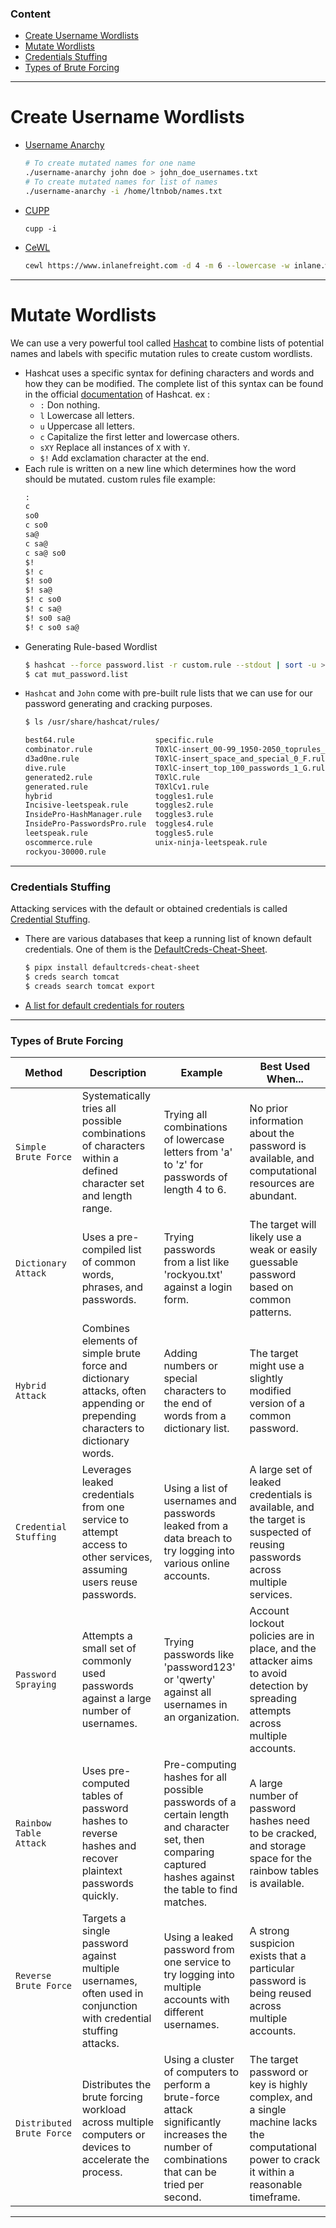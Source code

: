### Content
- [Create Username Wordlists](#create-username-wordlists)
- [Mutate Wordlists](#mutate-wordlists)
- [Credentials Stuffing](#credentials-stuffing)
- [Types of Brute Forcing](#types-of-brute-forcing)
---
# Create Username Wordlists
- [Username Anarchy](https://github.com/urbanadventurer/username-anarchy.git)
	``` bash
	# To create mutated names for one name
	./username-anarchy john doe > john_doe_usernames.txt
	# To create mutated names for list of names
	./username-anarchy -i /home/ltnbob/names.txt  
	```
- [CUPP](https://github.com/Mebus/cupp)
	```
	cupp -i
	```
- [CeWL](https://github.com/digininja/CeWL)
	``` bash
	cewl https://www.inlanefreight.com -d 4 -m 6 --lowercase -w inlane.wordlist
	```
---
# Mutate Wordlists
We can use a very powerful tool called [Hashcat](https://hashcat.net/hashcat/) to combine lists of potential names and labels with specific mutation rules to create custom wordlists.
- Hashcat uses a specific syntax for defining characters and words and how they can be modified. The complete list of this syntax can be found in the official [documentation](https://hashcat.net/wiki/doku.php?id=rule_based_attack) of Hashcat. ex :
	- `:` Don nothing.
	- `l` Lowercase all letters.
	- `u` Uppercase all letters.
	- `c` Capitalize the first letter and lowercase others.
	- `sXY` Replace all instances of `X` with `Y`.
	- `$!` Add exclamation character at the end.
- Each rule is written on a new line which determines how the word should be mutated. custom rules file example:
	``` txt
	:
	c
	so0
	c so0
	sa@
	c sa@
	c sa@ so0
	$!
	$! c
	$! so0
	$! sa@
	$! c so0
	$! c sa@
	$! so0 sa@
	$! c so0 sa@
	```
- Generating Rule-based Wordlist
	``` bash
	$ hashcat --force password.list -r custom.rule --stdout | sort -u > mut_password.list
	$ cat mut_password.list
	```
- `Hashcat` and `John` come with pre-built rule lists that we can use for our password generating and cracking purposes.
	```bash
	$ ls /usr/share/hashcat/rules/
	
	best64.rule                  specific.rule
	combinator.rule              T0XlC-insert_00-99_1950-2050_toprules_0_F.rule
	d3ad0ne.rule                 T0XlC-insert_space_and_special_0_F.rule
	dive.rule                    T0XlC-insert_top_100_passwords_1_G.rule
	generated2.rule              T0XlC.rule
	generated.rule               T0XlCv1.rule
	hybrid                       toggles1.rule
	Incisive-leetspeak.rule      toggles2.rule
	InsidePro-HashManager.rule   toggles3.rule
	InsidePro-PasswordsPro.rule  toggles4.rule
	leetspeak.rule               toggles5.rule
	oscommerce.rule              unix-ninja-leetspeak.rule
	rockyou-30000.rule
	```

---
### Credentials Stuffing
Attacking services with the default or obtained credentials is called [Credential Stuffing](https://owasp.org/www-community/attacks/Credential_stuffing).
- There are various databases that keep a running list of known default credentials. One of them is the [DefaultCreds-Cheat-Sheet](https://github.com/ihebski/DefaultCreds-cheat-sheet).
	``` bash
	$ pipx install defaultcreds-cheat-sheet
	$ creds search tomcat
	$ creads search tomcat export
	```
- [A list for default credentials for routers](https://www.softwaretestinghelp.com/default-router-username-and-password-list/)

---
### Types of Brute Forcing

| Method                    | Description                                                                                                                   | Example                                                                                                                                                  | Best Used When...                                                                                                                           |
| ------------------------- | ----------------------------------------------------------------------------------------------------------------------------- | -------------------------------------------------------------------------------------------------------------------------------------------------------- | ------------------------------------------------------------------------------------------------------------------------------------------- |
| `Simple Brute Force`      | Systematically tries all possible combinations of characters within a defined character set and length range.                 | Trying all combinations of lowercase letters from 'a' to 'z' for passwords of length 4 to 6.                                                             | No prior information about the password is available, and computational resources are abundant.                                             |
| `Dictionary Attack`       | Uses a pre-compiled list of common words, phrases, and passwords.                                                             | Trying passwords from a list like 'rockyou.txt' against a login form.                                                                                    | The target will likely use a weak or easily guessable password based on common patterns.                                                    |
| `Hybrid Attack`           | Combines elements of simple brute force and dictionary attacks, often appending or prepending characters to dictionary words. | Adding numbers or special characters to the end of words from a dictionary list.                                                                         | The target might use a slightly modified version of a common password.                                                                      |
| `Credential Stuffing`     | Leverages leaked credentials from one service to attempt access to other services, assuming users reuse passwords.            | Using a list of usernames and passwords leaked from a data breach to try logging into various online accounts.                                           | A large set of leaked credentials is available, and the target is suspected of reusing passwords across multiple services.                  |
| `Password Spraying`       | Attempts a small set of commonly used passwords against a large number of usernames.                                          | Trying passwords like 'password123' or 'qwerty' against all usernames in an organization.                                                                | Account lockout policies are in place, and the attacker aims to avoid detection by spreading attempts across multiple accounts.             |
| `Rainbow Table Attack`    | Uses pre-computed tables of password hashes to reverse hashes and recover plaintext passwords quickly.                        | Pre-computing hashes for all possible passwords of a certain length and character set, then comparing captured hashes against the table to find matches. | A large number of password hashes need to be cracked, and storage space for the rainbow tables is available.                                |
| `Reverse Brute Force`     | Targets a single password against multiple usernames, often used in conjunction with credential stuffing attacks.             | Using a leaked password from one service to try logging into multiple accounts with different usernames.                                                 | A strong suspicion exists that a particular password is being reused across multiple accounts.                                              |
| `Distributed Brute Force` | Distributes the brute forcing workload across multiple computers or devices to accelerate the process.                        | Using a cluster of computers to perform a brute-force attack significantly increases the number of combinations that can be tried per second.            | The target password or key is highly complex, and a single machine lacks the computational power to crack it within a reasonable timeframe. |

---
